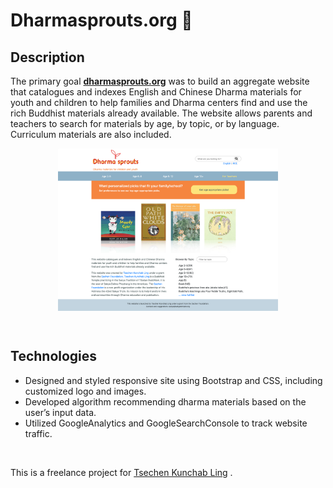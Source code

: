 # Dharmasprouts.org :seedling:

## Description
The primary goal **[dharmasprouts.org](http://dharmasprouts.org)** was to build an aggregate website that catalogues and indexes English and Chinese Dharma materials for youth and children to help families and Dharma centers find and use the rich Buddhist materials already available. 
The website allows parents and teachers to search for materials by age, by topic, or by language. Curriculum materials are also included. 

<p align="center">
  <img src="images/screenshot.png" width="70%" align="middle">
</p>
</br>

## Technologies 
* Designed and styled responsive site using Bootstrap and CSS, including customized logo and images. 
* Developed algorithm recommending dharma materials based on the user’s input data.
* Utilized GoogleAnalytics and GoogleSearchConsole to track website traffic.
<br/> 

This is a freelance project for [Tsechen Kunchab Ling](https://sakyatemple.org/) .
<br/>
